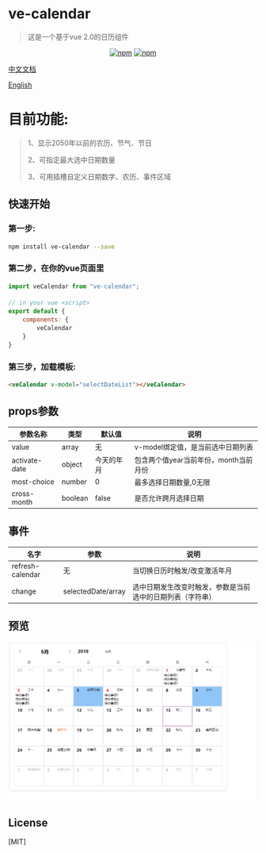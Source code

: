 # ve-calendar

> 这是一个基于vue 2.0的日历组件
> 
<p align="center">
   <a href="https://www.npmjs.com/package/ve-calendar"><img src="https://img.shields.io/npm/v/ve-calendar.svg?style=flat" alt="npm"></a>
   <a href="https://www.npmjs.com/package/ve-calendar"><img src="https://img.shields.io/npm/dm/ve-calendar.svg?style=flat" alt="npm"></a>
 </p>
 
[中文文档](./README.ZH.MD)

[English](./README.MD)

# 目前功能:
>1、显示2050年以前的农历、节气、节日
>
>2、可指定最大选中日期数量
>
>3、可用插槽自定义日期数字、农历、事件区域


## 快速开始

### 第一步:
``` sh
npm install ve-calendar --save
```
### 第二步，在你的vue页面里
``` js
import veCalendar from "ve-calendar";

// in your vue <script>
export default {
    components: {
        veCalendar
    }
}
```

### 第三步，加载模板:
``` html
<veCalendar v-model="selectDateList"></veCalendar>

```


## props参数
参数名称 | 类型 | 默认值 | 说明
---- | --- | --- | ---
value | array | 无 | v-model绑定值，是当前选中日期列表
activate-date | object | 今天的年月 | 包含两个值year当前年份，month当前月份
most-choice | number | 0 | 最多选择日期数量,0无限
cross-month | boolean | false | 是否允许跨月选择日期



## 事件
名字 | 参数 | 说明
---- | --- | ---
refresh-calendar  | 无 | 当切换日历时触发/改变激活年月
change |  selectedDate/array | 选中日期发生改变时触发，参数是当前选中的日期列表（字符串）


## 预览
![Alt text](./images/demo.png)


## License

[MIT]
